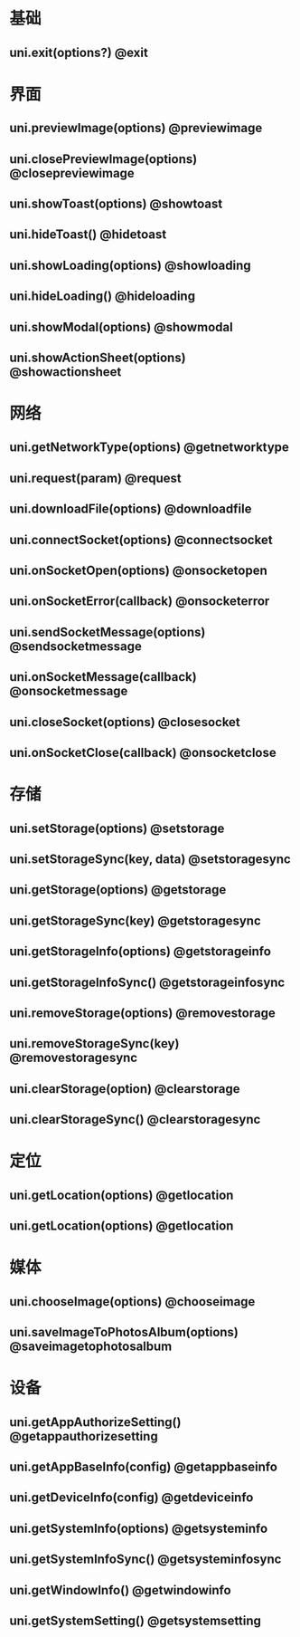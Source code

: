 # 基础


## uni.exit(options?) @exit

<!-- UTSAPIJSON.exit.description -->

<!-- UTSAPIJSON.exit.param -->

<!-- UTSAPIJSON.exit.returnValue -->

<!-- UTSAPIJSON.exit.compatibility -->

<!-- UTSAPIJSON.exit.tutorial -->

# 界面


## uni.previewImage(options) @previewimage

<!-- UTSAPIJSON.previewImage.description -->

<!-- UTSAPIJSON.previewImage.param -->

<!-- UTSAPIJSON.previewImage.returnValue -->

<!-- UTSAPIJSON.previewImage.compatibility -->

<!-- UTSAPIJSON.previewImage.tutorial -->

## uni.closePreviewImage(options) @closepreviewimage

<!-- UTSAPIJSON.closePreviewImage.description -->

<!-- UTSAPIJSON.closePreviewImage.param -->

<!-- UTSAPIJSON.closePreviewImage.returnValue -->

<!-- UTSAPIJSON.closePreviewImage.compatibility -->

<!-- UTSAPIJSON.closePreviewImage.tutorial -->

## uni.showToast(options) @showtoast

<!-- UTSAPIJSON.showToast.description -->

<!-- UTSAPIJSON.showToast.param -->

<!-- UTSAPIJSON.showToast.returnValue -->

<!-- UTSAPIJSON.showToast.compatibility -->

<!-- UTSAPIJSON.showToast.tutorial -->

## uni.hideToast() @hidetoast

<!-- UTSAPIJSON.hideToast.description -->

<!-- UTSAPIJSON.hideToast.param -->

<!-- UTSAPIJSON.hideToast.returnValue -->

<!-- UTSAPIJSON.hideToast.compatibility -->

<!-- UTSAPIJSON.hideToast.tutorial -->

## uni.showLoading(options) @showloading

<!-- UTSAPIJSON.showLoading.description -->

<!-- UTSAPIJSON.showLoading.param -->

<!-- UTSAPIJSON.showLoading.returnValue -->

<!-- UTSAPIJSON.showLoading.compatibility -->

<!-- UTSAPIJSON.showLoading.tutorial -->

## uni.hideLoading() @hideloading

<!-- UTSAPIJSON.hideLoading.description -->

<!-- UTSAPIJSON.hideLoading.param -->

<!-- UTSAPIJSON.hideLoading.returnValue -->

<!-- UTSAPIJSON.hideLoading.compatibility -->

<!-- UTSAPIJSON.hideLoading.tutorial -->

## uni.showModal(options) @showmodal

<!-- UTSAPIJSON.showModal.description -->

<!-- UTSAPIJSON.showModal.param -->

<!-- UTSAPIJSON.showModal.returnValue -->

<!-- UTSAPIJSON.showModal.compatibility -->

<!-- UTSAPIJSON.showModal.tutorial -->

## uni.showActionSheet(options) @showactionsheet

<!-- UTSAPIJSON.showActionSheet.description -->

<!-- UTSAPIJSON.showActionSheet.param -->

<!-- UTSAPIJSON.showActionSheet.returnValue -->

<!-- UTSAPIJSON.showActionSheet.compatibility -->

<!-- UTSAPIJSON.showActionSheet.tutorial -->

# 网络


## uni.getNetworkType(options) @getnetworktype

<!-- UTSAPIJSON.getNetworkType.description -->

<!-- UTSAPIJSON.getNetworkType.param -->

<!-- UTSAPIJSON.getNetworkType.returnValue -->

<!-- UTSAPIJSON.getNetworkType.compatibility -->

<!-- UTSAPIJSON.getNetworkType.tutorial -->

## uni.request(param) @request

<!-- UTSAPIJSON.request.description -->

<!-- UTSAPIJSON.request.param -->

<!-- UTSAPIJSON.request.returnValue -->

<!-- UTSAPIJSON.request.compatibility -->

<!-- UTSAPIJSON.request.tutorial -->

## uni.downloadFile(options) @downloadfile

<!-- UTSAPIJSON.downloadFile.description -->

<!-- UTSAPIJSON.downloadFile.param -->

<!-- UTSAPIJSON.downloadFile.returnValue -->

<!-- UTSAPIJSON.downloadFile.compatibility -->

<!-- UTSAPIJSON.downloadFile.tutorial -->

## uni.connectSocket(options) @connectsocket

<!-- UTSAPIJSON.connectSocket.description -->

<!-- UTSAPIJSON.connectSocket.param -->

<!-- UTSAPIJSON.connectSocket.returnValue -->

<!-- UTSAPIJSON.connectSocket.compatibility -->

<!-- UTSAPIJSON.connectSocket.tutorial -->

## uni.onSocketOpen(options) @onsocketopen

<!-- UTSAPIJSON.onSocketOpen.description -->

<!-- UTSAPIJSON.onSocketOpen.param -->

<!-- UTSAPIJSON.onSocketOpen.returnValue -->

<!-- UTSAPIJSON.onSocketOpen.compatibility -->

<!-- UTSAPIJSON.onSocketOpen.tutorial -->

## uni.onSocketError(callback) @onsocketerror

<!-- UTSAPIJSON.onSocketError.description -->

<!-- UTSAPIJSON.onSocketError.param -->

<!-- UTSAPIJSON.onSocketError.returnValue -->

<!-- UTSAPIJSON.onSocketError.compatibility -->

<!-- UTSAPIJSON.onSocketError.tutorial -->

## uni.sendSocketMessage(options) @sendsocketmessage

<!-- UTSAPIJSON.sendSocketMessage.description -->

<!-- UTSAPIJSON.sendSocketMessage.param -->

<!-- UTSAPIJSON.sendSocketMessage.returnValue -->

<!-- UTSAPIJSON.sendSocketMessage.compatibility -->

<!-- UTSAPIJSON.sendSocketMessage.tutorial -->

## uni.onSocketMessage(callback) @onsocketmessage

<!-- UTSAPIJSON.onSocketMessage.description -->

<!-- UTSAPIJSON.onSocketMessage.param -->

<!-- UTSAPIJSON.onSocketMessage.returnValue -->

<!-- UTSAPIJSON.onSocketMessage.compatibility -->

<!-- UTSAPIJSON.onSocketMessage.tutorial -->

## uni.closeSocket(options) @closesocket

<!-- UTSAPIJSON.closeSocket.description -->

<!-- UTSAPIJSON.closeSocket.param -->

<!-- UTSAPIJSON.closeSocket.returnValue -->

<!-- UTSAPIJSON.closeSocket.compatibility -->

<!-- UTSAPIJSON.closeSocket.tutorial -->

## uni.onSocketClose(callback) @onsocketclose

<!-- UTSAPIJSON.onSocketClose.description -->

<!-- UTSAPIJSON.onSocketClose.param -->

<!-- UTSAPIJSON.onSocketClose.returnValue -->

<!-- UTSAPIJSON.onSocketClose.compatibility -->

<!-- UTSAPIJSON.onSocketClose.tutorial -->

# 存储


## uni.setStorage(options) @setstorage

<!-- UTSAPIJSON.setStorage.description -->

<!-- UTSAPIJSON.setStorage.param -->

<!-- UTSAPIJSON.setStorage.returnValue -->

<!-- UTSAPIJSON.setStorage.compatibility -->

<!-- UTSAPIJSON.setStorage.tutorial -->

## uni.setStorageSync(key, data) @setstoragesync

<!-- UTSAPIJSON.setStorageSync.description -->

<!-- UTSAPIJSON.setStorageSync.param -->

<!-- UTSAPIJSON.setStorageSync.returnValue -->

<!-- UTSAPIJSON.setStorageSync.compatibility -->

<!-- UTSAPIJSON.setStorageSync.tutorial -->

## uni.getStorage(options) @getstorage

<!-- UTSAPIJSON.getStorage.description -->

<!-- UTSAPIJSON.getStorage.param -->

<!-- UTSAPIJSON.getStorage.returnValue -->

<!-- UTSAPIJSON.getStorage.compatibility -->

<!-- UTSAPIJSON.getStorage.tutorial -->

## uni.getStorageSync(key) @getstoragesync

<!-- UTSAPIJSON.getStorageSync.description -->

<!-- UTSAPIJSON.getStorageSync.param -->

<!-- UTSAPIJSON.getStorageSync.returnValue -->

<!-- UTSAPIJSON.getStorageSync.compatibility -->

<!-- UTSAPIJSON.getStorageSync.tutorial -->

## uni.getStorageInfo(options) @getstorageinfo

<!-- UTSAPIJSON.getStorageInfo.description -->

<!-- UTSAPIJSON.getStorageInfo.param -->

<!-- UTSAPIJSON.getStorageInfo.returnValue -->

<!-- UTSAPIJSON.getStorageInfo.compatibility -->

<!-- UTSAPIJSON.getStorageInfo.tutorial -->

## uni.getStorageInfoSync() @getstorageinfosync

<!-- UTSAPIJSON.getStorageInfoSync.description -->

<!-- UTSAPIJSON.getStorageInfoSync.param -->

<!-- UTSAPIJSON.getStorageInfoSync.returnValue -->

<!-- UTSAPIJSON.getStorageInfoSync.compatibility -->

<!-- UTSAPIJSON.getStorageInfoSync.tutorial -->

## uni.removeStorage(options) @removestorage

<!-- UTSAPIJSON.removeStorage.description -->

<!-- UTSAPIJSON.removeStorage.param -->

<!-- UTSAPIJSON.removeStorage.returnValue -->

<!-- UTSAPIJSON.removeStorage.compatibility -->

<!-- UTSAPIJSON.removeStorage.tutorial -->

## uni.removeStorageSync(key) @removestoragesync

<!-- UTSAPIJSON.removeStorageSync.description -->

<!-- UTSAPIJSON.removeStorageSync.param -->

<!-- UTSAPIJSON.removeStorageSync.returnValue -->

<!-- UTSAPIJSON.removeStorageSync.compatibility -->

<!-- UTSAPIJSON.removeStorageSync.tutorial -->

## uni.clearStorage(option) @clearstorage

<!-- UTSAPIJSON.clearStorage.description -->

<!-- UTSAPIJSON.clearStorage.param -->

<!-- UTSAPIJSON.clearStorage.returnValue -->

<!-- UTSAPIJSON.clearStorage.compatibility -->

<!-- UTSAPIJSON.clearStorage.tutorial -->

## uni.clearStorageSync() @clearstoragesync

<!-- UTSAPIJSON.clearStorageSync.description -->

<!-- UTSAPIJSON.clearStorageSync.param -->

<!-- UTSAPIJSON.clearStorageSync.returnValue -->

<!-- UTSAPIJSON.clearStorageSync.compatibility -->

<!-- UTSAPIJSON.clearStorageSync.tutorial -->

# 定位


## uni.getLocation(options) @getlocation

<!-- UTSAPIJSON.getLocation.description -->

<!-- UTSAPIJSON.getLocation.param -->

<!-- UTSAPIJSON.getLocation.returnValue -->

<!-- UTSAPIJSON.getLocation.compatibility -->

<!-- UTSAPIJSON.getLocation.tutorial -->

## uni.getLocation(options) @getlocation

<!-- UTSAPIJSON.getLocation.description -->

<!-- UTSAPIJSON.getLocation.param -->

<!-- UTSAPIJSON.getLocation.returnValue -->

<!-- UTSAPIJSON.getLocation.compatibility -->

<!-- UTSAPIJSON.getLocation.tutorial -->

# 媒体


## uni.chooseImage(options) @chooseimage

<!-- UTSAPIJSON.chooseImage.description -->

<!-- UTSAPIJSON.chooseImage.param -->

<!-- UTSAPIJSON.chooseImage.returnValue -->

<!-- UTSAPIJSON.chooseImage.compatibility -->

<!-- UTSAPIJSON.chooseImage.tutorial -->

## uni.saveImageToPhotosAlbum(options) @saveimagetophotosalbum

<!-- UTSAPIJSON.saveImageToPhotosAlbum.description -->

<!-- UTSAPIJSON.saveImageToPhotosAlbum.param -->

<!-- UTSAPIJSON.saveImageToPhotosAlbum.returnValue -->

<!-- UTSAPIJSON.saveImageToPhotosAlbum.compatibility -->

<!-- UTSAPIJSON.saveImageToPhotosAlbum.tutorial -->

# 设备


## uni.getAppAuthorizeSetting() @getappauthorizesetting

<!-- UTSAPIJSON.getAppAuthorizeSetting.description -->

<!-- UTSAPIJSON.getAppAuthorizeSetting.param -->

<!-- UTSAPIJSON.getAppAuthorizeSetting.returnValue -->

<!-- UTSAPIJSON.getAppAuthorizeSetting.compatibility -->

<!-- UTSAPIJSON.getAppAuthorizeSetting.tutorial -->

## uni.getAppBaseInfo(config) @getappbaseinfo

<!-- UTSAPIJSON.getAppBaseInfo.description -->

<!-- UTSAPIJSON.getAppBaseInfo.param -->

<!-- UTSAPIJSON.getAppBaseInfo.returnValue -->

<!-- UTSAPIJSON.getAppBaseInfo.compatibility -->

<!-- UTSAPIJSON.getAppBaseInfo.tutorial -->

## uni.getDeviceInfo(config) @getdeviceinfo

<!-- UTSAPIJSON.getDeviceInfo.description -->

<!-- UTSAPIJSON.getDeviceInfo.param -->

<!-- UTSAPIJSON.getDeviceInfo.returnValue -->

<!-- UTSAPIJSON.getDeviceInfo.compatibility -->

<!-- UTSAPIJSON.getDeviceInfo.tutorial -->

## uni.getSystemInfo(options) @getsysteminfo

<!-- UTSAPIJSON.getSystemInfo.description -->

<!-- UTSAPIJSON.getSystemInfo.param -->

<!-- UTSAPIJSON.getSystemInfo.returnValue -->

<!-- UTSAPIJSON.getSystemInfo.compatibility -->

<!-- UTSAPIJSON.getSystemInfo.tutorial -->

## uni.getSystemInfoSync() @getsysteminfosync

<!-- UTSAPIJSON.getSystemInfoSync.description -->

<!-- UTSAPIJSON.getSystemInfoSync.param -->

<!-- UTSAPIJSON.getSystemInfoSync.returnValue -->

<!-- UTSAPIJSON.getSystemInfoSync.compatibility -->

<!-- UTSAPIJSON.getSystemInfoSync.tutorial -->

## uni.getWindowInfo() @getwindowinfo

<!-- UTSAPIJSON.getWindowInfo.description -->

<!-- UTSAPIJSON.getWindowInfo.param -->

<!-- UTSAPIJSON.getWindowInfo.returnValue -->

<!-- UTSAPIJSON.getWindowInfo.compatibility -->

<!-- UTSAPIJSON.getWindowInfo.tutorial -->

## uni.getSystemSetting() @getsystemsetting

<!-- UTSAPIJSON.getSystemSetting.description -->

<!-- UTSAPIJSON.getSystemSetting.param -->

<!-- UTSAPIJSON.getSystemSetting.returnValue -->

<!-- UTSAPIJSON.getSystemSetting.compatibility -->

<!-- UTSAPIJSON.getSystemSetting.tutorial -->

<!-- UTSAPIJSON.general_type.name -->

<!-- UTSAPIJSON.general_type.param -->